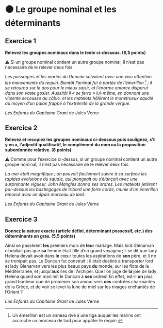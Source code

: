 # ⚫️ Le groupe nominal et les déterminants

## Exercice 1

**Relevez les groupes nominaux dans le texte ci-dessous. (6,5 points)**

⚠️ Si un groupe nominal contient un autre groupe nominal, il n’est pas nécessaire de le relever deux fois.

*Les passagers et les marins du Duncan suivaient avec une vive attention les mouvements du requin. Bientôt l’animal fut à portée de l’émerillon [^1] ; il se retourna sur le dos pour le mieux saisir, et l’énorme amorce disparut dans son vaste gosier. Aussitôt il « se ferra » lui-même, en donnant une violente secousse au câble, et les matelots hâlèrent le monstrueux squale au moyen d’un palan frappé à l’extrémité de la grande vergue.*

*Les Enfants du Capitaine Grant* de Jules Verne

## Exercice 2

**Relevez et recopiez les groupes nominaux ci-dessous puis soulignez, s’il y en a, l’adjectif qualificatif, le complément du nom ou la proposition subordonnée relative. (8 points)**

⚠️ Comme pour l’exercice ci-dessus, si un groupe nominal contient un autre groupe nominal, il n’est pas nécessaire de le relever deux fois.

*La mer était magnifique ; on pouvait facilement suivre à sa surface les rapides évolutions du squale, qui plongeait ou s’élançait avec une surprenante vigueur. John Mangles donna ses ordres. Les matelots jetèrent par-dessus les bastingages de tribord une forte corde, munie d’un émerillon amorcé avec un épais morceau de lard.*

*Les Enfants du Capitaine Grant* de Jules Verne

## Exercice 3

**Donnez la nature exacte (article défini, déterminant possessif, etc.) des déterminants en gras. (5,5 points)**

Ainsi se passèrent **les** premiers mois de **leur** mariage. Mais lord Glenarvan n’oubliait pas que **sa** femme était fille d’un grand voyageur; il se dit que lady Helena devait avoir dans **le** cœur toutes les aspirations de **son** père, et il ne se trompait pas. Le Duncan fut construit ; il était destiné à transporter lord et lady Glenarvan vers les plus beaux pays **du** monde, sur les flots de la Méditerranée, et jusqu’**aux** îles de l’Archipel. Que l’on juge de **la** joie de lady Helena quand son mari mit le Duncan à **ses** ordres! En effet, est-il **un** plus grand bonheur que de promener son amour vers **ces** contrées charmantes de la Grèce, et de voir se lever la lune de miel sur les rivages enchantés de l’Orient ?

*Les Enfants du Capitaine Grant* de Jules Verne

[^1]: Un émerillon est un anneau rivé à une tige auquel les marins ont accroché un morceau de lard pour appâter le requin.